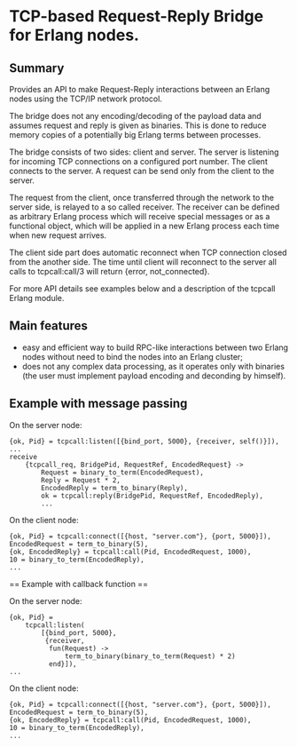 # TCP-based Request-Reply Bridge for Erlang nodes.

## Summary

Provides an API to make Request-Reply interactions between
an Erlang nodes using the TCP/IP network protocol.

The bridge does not any encoding/decoding of the payload
data and assumes request and reply is given as binaries.
This is done to reduce memory copies of a potentially big
Erlang terms between processes.

The bridge consists of two sides: client and server.
The server is listening for incoming TCP connections on a
configured port number. The client connects to the server.
A request can be send only from the client to the server.

The request from the client, once transferred through the
network to the server side, is relayed to a so called
receiver. The receiver can be defined as arbitrary Erlang
process which will receive special messages or as a functional
object, which will be applied in a new Erlang process each
time when new request arrives.

The client side part does automatic reconnect when TCP connection
closed from the another side. The time until client will
reconnect to the server all calls to tcpcall:call/3 will
return {error, not_connected}.

For more API details see examples below and a description
of the tcpcall Erlang module.

## Main features

* easy and efficient way to build RPC-like interactions
 between two Erlang nodes without need to bind the nodes
 into an Erlang cluster;
* does not any complex data processing, as it operates only
 with binaries (the user must implement payload encoding and
 deconding by himself).

## Example with message passing

On the server node:

```
{ok, Pid} = tcpcall:listen([{bind_port, 5000}, {receiver, self()}]),
...
receive
    {tcpcall_req, BridgePid, RequestRef, EncodedRequest} ->
        Request = binary_to_term(EncodedRequest),
        Reply = Request * 2,
        EncodedReply = term_to_binary(Reply),
        ok = tcpcall:reply(BridgePid, RequestRef, EncodedReply),
        ...
```

On the client node:

```
{ok, Pid} = tcpcall:connect([{host, "server.com"}, {port, 5000}]),
EncodedRequest = term_to_binary(5),
{ok, EncodedReply} = tcpcall:call(Pid, EncodedRequest, 1000),
10 = binary_to_term(EncodedReply),
...
```

== Example with callback function ==

On the server node:

```
{ok, Pid} =
    tcpcall:listen(
        [{bind_port, 5000},
         {receiver,
          fun(Request) ->
              term_to_binary(binary_to_term(Request) * 2)
          end}]),
...
```

On the client node:

```
{ok, Pid} = tcpcall:connect([{host, "server.com"}, {port, 5000}]),
EncodedRequest = term_to_binary(5),
{ok, EncodedReply} = tcpcall:call(Pid, EncodedRequest, 1000),
10 = binary_to_term(EncodedReply),
...
```
